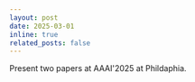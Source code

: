 ```yaml
---
layout: post
date: 2025-03-01
inline: true
related_posts: false
---
```


Present two papers at AAAI'2025 at Phildaphia. 

